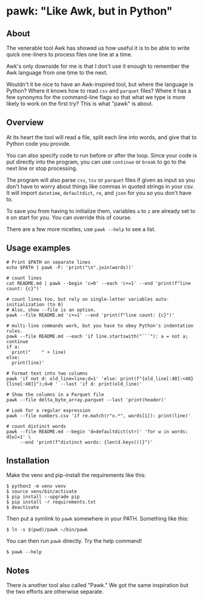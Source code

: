 # pawk: "Like Awk, but in Python"

## About

The venerable tool Awk has showed us how useful it is to be able
to write quick one-liners to process files one line at a time.

Awk's only downside for me is that I don't use it enough to
remember the Awk language from one time to the next.

Wouldn't it be nice to have an Awk-inspired tool, but where the language
is Python? Where it knows how to read `csv` and `parquet` files?
Where it has a few synonyms for the command-line flags so that what we type
is more likely to work on the first try? This is what "pawk" is about.

## Overview

At its heart the tool will read a file, split each line into words,
and give that to Python code you provide.

You can also specify code to run before or after the loop.
Since your code is put directly into the program, you can use `continue` or
`break` to go to the next line or stop processing.

The program will also parse `csv`, `tsv` or `parquet` files if given as input
so you don't have to worry about things like commas in quoted strings in your
csv. It will import `datetime`, `defaultdict`, `re`, and `json` for you so
you don't have to.

To save you from having to initialize them, variables `a` to `z` are already
set to `0` on start for you. You can override this of course.

There are a few more niceties, use `pawk --help` to see a list. 

## Usage examples

```
# Print $PATH on separate lines
echo $PATH | pawk -F: 'print("\n".join(words))'
```

```
# count lines
cat README.md | pawk --begin 'c=0' --each 'c+=1' --end 'print(f"line count: {c}")'
```

```
# count lines too, but rely on single-letter variables auto-initialization (to 0)
# Also, show --file is an option.
pawk --file README.md 'c+=1' --end 'print(f"line count: {c}")'
```

```
# multi-line commands work, but you have to obey Python's indentation rules.
pawk --file README.md --each 'if line.startswith("```"): a = not a; continue
if a:
  print("    " + line)
else:
  print(line)'
```

```
# Format text into two columns
pawk 'if not d: old_line=line;d=1' 'else: print(f"{old_line[:40]:<40}{line[:40]}");d=0 ' --last 'if d: print(old_line)'
```

```
# Show the columns in a Parquet file
pawk --file delta_byte_array.parquet --last 'print(header)'
```

```
# Look for a regular expression
pawk --file numbers.csv 'if re.match(r"o.*", words[1]): print(line)'
```

```
# count distinct words
pawk --file README.md --begin 'd=defaultdict(str)' 'for w in words: d[w]=1' \
     --end 'print(f"distinct words: {len(d.keys())}")'
```

## Installation

Make the venv and pip-install the requirements like this:

```
$ python3 -m venv venv
$ source venv/bin/activate
$ pip install --upgrade pip
$ pip install -r requirements.txt
$ deactivate
```

Then put a symlink to `pawk` somewhere in your PATH. Something like this:

```
$ ln -s $(pwd)/pawk ~/bin/pawk
```

You can then run `pawk` directly. Try the help command!

```
$ pawk --help
```

## Notes

There is another tool also called "Pawk." We got the same inspiration but the two
efforts are otherwise separate.
